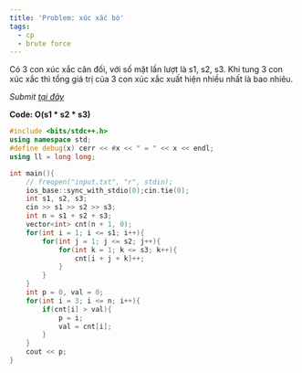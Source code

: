 ```yaml
---
title: 'Problem: xúc xắc bò'
tags:
  - cp
  - brute force
---
```


Có 3 con xúc xắc cân đối, với số mặt lần lượt là s1, s2, s3. Khi tung 3 con xúc xắc thì tổng giá trị của 3 con xúc xắc xuất hiện nhiều nhất là bao nhiêu.

<!--more-->

*Submit [tại đây](https://oj.vnoi.info/problem/bones)*

**Code: O(s1 * s2 * s3)**

```cpp
#include <bits/stdc++.h>
using namespace std;
#define debug(x) cerr << #x << " = " << x << endl;
using ll = long long;

int main(){
    // freopen("input.txt", "r", stdin);
    ios_base::sync_with_stdio(0);cin.tie(0);
    int s1, s2, s3;
    cin >> s1 >> s2 >> s3;
    int n = s1 + s2 + s3;
    vector<int> cnt(n + 1, 0);
    for(int i = 1; i <= s1; i++){
        for(int j = 1; j <= s2; j++){
            for(int k = 1; k <= s3; k++){
                cnt[i + j + k]++;
            }
        }
    }
    int p = 0, val = 0;
    for(int i = 3; i <= n; i++){
        if(cnt[i] > val){
            p = i;
            val = cnt[i];
        }
    }
    cout << p;
}
```
